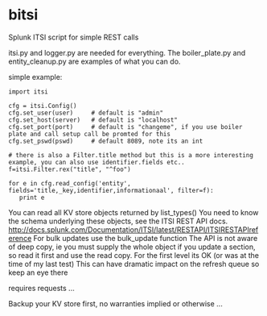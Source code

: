 # bitsi
Splunk ITSI script for simple REST calls

itsi.py and logger.py are needed for everything.  The boiler_plate.py and entity_cleanup.py are examples of what you can do.

simple example:

    import itsi
    
    cfg = itsi.Config()
    cfg.set_user(user)     # default is "admin"
    cfg.set_host(server)   # default is "localhost"
    cfg.set_port(port)     # default is "changeme", if you use boiler plate and call setup call be promted for this
    cfg.set_pswd(pswd)     # default 8089, note its an int

    # there is also a Filter.title method but this is a more interesting example, you can also use identifier.fields etc..
    f=itsi.Filter.rex("title", "^foo")
    
    for e in cfg.read_config('entity', fields='title,_key,identifier,informationaal', filter=f):
       print e
        

You can read all KV store objects returned by list_types()
You need to know the schema underlying these objects, see the ITSI REST API docs.  http://docs.splunk.com/Documentation/ITSI/latest/RESTAPI/ITSIRESTAPIreference
For bulk updates use the bulk_update function
The API is not aware of deep copy, ie you must supply the whole object if you update a section, so read it first and use the read copy.  For the first level its OK (or was at the time of my last test)
This can have dramatic impact on the refresh queue so keep an eye there

requires requests ...

<blurb>Backup your KV store first, no warranties implied or otherwise ... </blurb>
